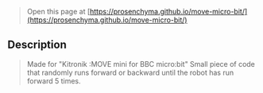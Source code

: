
> Open this page at [https://prosenchyma.github.io/move-micro-bit/](https://prosenchyma.github.io/move-micro-bit/)

## Description
> Made for "Kitronik :MOVE mini for BBC micro:bit"
> Small piece of code that randomly runs forward or backward until the robot has run forward 5 times.


